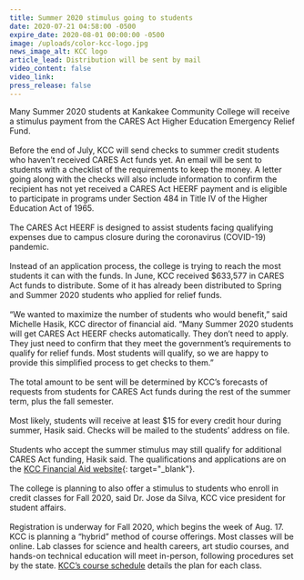```yaml
---
title: Summer 2020 stimulus going to students
date: 2020-07-21 04:58:00 -0500
expire_date: 2020-08-01 00:00:00 -0500
image: /uploads/color-kcc-logo.jpg
news_image_alt: KCC logo
article_lead: Distribution will be sent by mail
video_content: false
video_link:
press_release: false
---
```


Many Summer 2020 students at Kankakee Community College will receive a stimulus payment from the CARES Act Higher Education Emergency Relief Fund.<br><br>Before the end of July, KCC will send checks to summer credit students who haven’t received CARES Act funds yet. An email will be sent to students with a checklist of the requirements to keep the money. A letter going along with the checks will also include information to confirm the recipient has not yet received a CARES Act HEERF payment and is eligible to participate in programs under Section 484 in Title IV of the Higher Education Act of 1965.<br><br>The CARES Act HEERF is designed to assist students facing qualifying expenses due to campus closure during the coronavirus (COVID-19) pandemic.<br><br>Instead of an application process, the college is trying to reach the most students it can with the funds. In June, KCC received $633,577 in CARES Act funds to distribute. Some of it has already been distributed to Spring and Summer 2020 students who applied for relief funds.<br><br>“We wanted to maximize the number of students who would benefit,” said Michelle Hasik, KCC director of financial aid. “Many Summer 2020 students will get CARES Act HEERF checks automatically. They don’t need to apply. They just need to confirm that they meet the government’s requirements to qualify for relief funds. Most students will qualify, so we are happy to provide this simplified process to get checks to them.”<br><br>The total amount to be sent will be determined by KCC’s forecasts of requests from students for CARES Act funds during the rest of the summer term, plus the fall semester.<br><br>Most likely, students will receive at least $15 for every credit hour during summer, Hasik said. Checks will be mailed to the students’ address on file.<br><br>Students who accept the summer stimulus may still qualify for additional CARES Act funding, Hasik said. The qualifications and applications are on the [KCC Financial Aid website](http://www.kcc.edu/future/paying/fedstateaid/Pages/default.aspx){: target="_blank"}.<br><br>The college is planning to also offer a stimulus to students who enroll in credit classes for Fall 2020, said Dr. Jose da Silva, KCC vice president for student affairs.&nbsp;<br><br>Registration is underway for Fall 2020, which begins the week of Aug. 17. KCC is planning a “hybrid” method of course offerings. Most classes will be online. Lab classes for science and health careers, art studio courses, and hands-on technical education will meet in-person, following procedures set by the state. [KCC’s course schedule](http://www.kcc.edu/students/academics/Pages/schedule.aspx) details the plan for each class.<br>&nbsp;